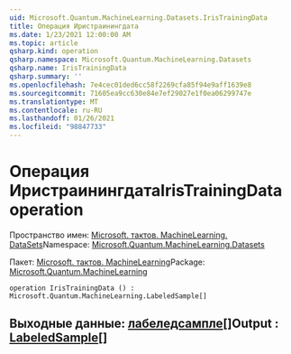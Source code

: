 ```yaml
---
uid: Microsoft.Quantum.MachineLearning.Datasets.IrisTrainingData
title: Операция Иристраинингдата
ms.date: 1/23/2021 12:00:00 AM
ms.topic: article
qsharp.kind: operation
qsharp.namespace: Microsoft.Quantum.MachineLearning.Datasets
qsharp.name: IrisTrainingData
qsharp.summary: ''
ms.openlocfilehash: 7e4cec01ded6cc58f2269cfa85f94e9aff1639e8
ms.sourcegitcommit: 71605ea9cc630e84e7ef29027e1f0ea06299747e
ms.translationtype: MT
ms.contentlocale: ru-RU
ms.lasthandoff: 01/26/2021
ms.locfileid: "98847733"
---
```

# <a name="iristrainingdata-operation"></a><span data-ttu-id="c92ce-102">Операция Иристраинингдата</span><span class="sxs-lookup"><span data-stu-id="c92ce-102">IrisTrainingData operation</span></span>

<span data-ttu-id="c92ce-103">Пространство имен: [Microsoft. тактов. MachineLearning. DataSets](xref:Microsoft.Quantum.MachineLearning.Datasets)</span><span class="sxs-lookup"><span data-stu-id="c92ce-103">Namespace: [Microsoft.Quantum.MachineLearning.Datasets](xref:Microsoft.Quantum.MachineLearning.Datasets)</span></span>

<span data-ttu-id="c92ce-104">Пакет: [Microsoft. тактов. MachineLearning](https://nuget.org/packages/Microsoft.Quantum.MachineLearning)</span><span class="sxs-lookup"><span data-stu-id="c92ce-104">Package: [Microsoft.Quantum.MachineLearning](https://nuget.org/packages/Microsoft.Quantum.MachineLearning)</span></span>




```qsharp
operation IrisTrainingData () : Microsoft.Quantum.MachineLearning.LabeledSample[]
```


## <a name="output--labeledsample"></a><span data-ttu-id="c92ce-105">Выходные данные: [лабеледсампле](xref:Microsoft.Quantum.MachineLearning.LabeledSample)[]</span><span class="sxs-lookup"><span data-stu-id="c92ce-105">Output : [LabeledSample](xref:Microsoft.Quantum.MachineLearning.LabeledSample)[]</span></span>

